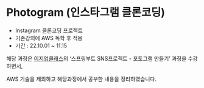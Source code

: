 # Photogram (인스타그램 클론코딩)
- Instagram 클론코딩 프로젝트
- 기존강의에 AWS 독학 후 적용
- 기간 : 22.10.01 ~ 11.15

해당 과정은 [이지업클래스](https://easyupclass.e-itwill.com)의 ‘스프링부트 SNS프로젝트 - 포토그램 만들기’ 과정을 수강하면서,  

AWS 기술을 제외하고 해당과정에서 공부한 내용을 정리하였습니다.

